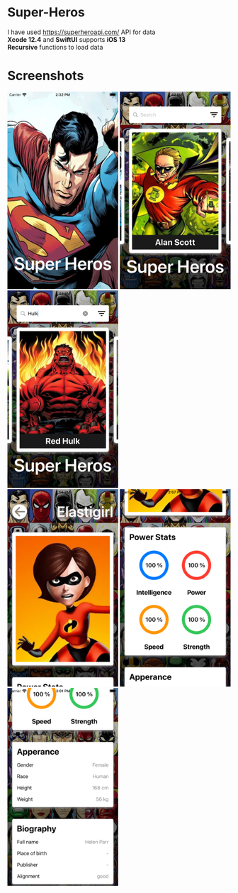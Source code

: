 # Super-Heros
I have used https://superheroapi.com/ API for data <br>
<b>Xcode 12.4</b> and <b>SwiftUI</b> supports <b>iOS 13</b> <br>
<b>Recursive</b> functions to load data 


# Screenshots
 <img src="https://github.com/Magesh-S1314/Super-Heros/blob/main/Simulator%20Screen%20Shot%20-%20iPhone%20SE%20(2nd%20generation)%20-%202021-03-04%20at%2014.32.45.png" width="250"> <img src="https://github.com/Magesh-S1314/Super-Heros/blob/main/Simulator%20Screen%20Shot%20-%20iPhone%20SE%20(2nd%20generation)%20-%202021-03-04%20at%2014.42.57.png" width="250"> <img src="https://github.com/Magesh-S1314/Super-Heros/blob/main/Simulator%20Screen%20Shot%20-%20iPhone%20SE%20(2nd%20generation)%20-%202021-03-04%20at%2014.43.13.png" width="250"> <br>
 <img src="https://github.com/Magesh-S1314/Super-Heros/blob/main/Simulator%20Screen%20Shot%20-%20iPhone%20SE%20(2nd%20generation)%20-%202021-03-04%20at%2014.56.59.png" width="250"> <img src="https://github.com/Magesh-S1314/Super-Heros/blob/main/Simulator%20Screen%20Shot%20-%20iPhone%20SE%20(2nd%20generation)%20-%202021-03-04%20at%2014.57.53.png" width="250"> <img src="https://github.com/Magesh-S1314/Super-Heros/blob/main/Simulator%20Screen%20Shot%20-%20iPhone%20SE%20(2nd%20generation)%20-%202021-03-04%20at%2015.01.03.png" width="250">


